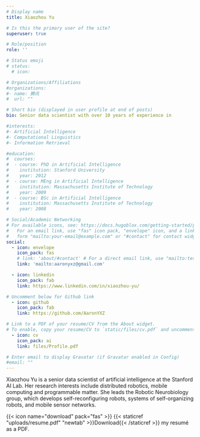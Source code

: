 ```yaml
---
# Display name
title: Xiaozhou Yu

# Is this the primary user of the site?
superuser: true

# Role/position
role: ''

# Status emoji
# status:
  # icon: 

# Organizations/Affiliations
#organizations:
#- name: 腾讯
#  url: ""

# Short bio (displayed in user profile at end of posts)
bio: Senior data scientist with over 10 years of experience in 

#interests:
#- Artificial Intelligence
#- Computational Linguistics
#- Information Retrieval

#education:
#  courses:
#  - course: PhD in Artificial Intelligence
#    institution: Stanford University
#    year: 2012
#  - course: MEng in Artificial Intelligence
#    institution: Massachusetts Institute of Technology
#    year: 2009
#  - course: BSc in Artificial Intelligence
#    institution: Massachusetts Institute of Technology
#    year: 2008

# Social/Academic Networking
# For available icons, see: https://docs.hugoblox.com/getting-started/page-builder/#icons
#   For an email link, use "fas" icon pack, "envelope" icon, and a link in the
#   form "mailto:your-email@example.com" or "#contact" for contact widget.
social:
  - icon: envelope
    icon_pack: fas
    # link: 'about/#contact' # For a direct email link, use "mailto:test@example.org".
    link: 'mailto:aaronyxz@gmail.com'

  - icon: linkedin
    icon_pack: fab
    link: https://www.linkedin.com/in/xiaozhou-yu/

# Uncomment below for Github link
  - icon: github
    icon_pack: fab
    link: https://github.com/AaronYXZ

# Link to a PDF of your resume/CV from the About widget.
# To enable, copy your resume/CV to `static/files/cv.pdf` and uncomment the lines below.
  - icon: cv
    icon_pack: ai
    link: files/Profile.pdf

# Enter email to display Gravatar (if Gravatar enabled in Config)
#email: ""
---
```


Xiaozhou Yu is a senior data scientist of artificial intelligence at the Stanford AI Lab. Her research interests include distributed robotics, mobile computing and programmable matter. She leads the Robotic Neurobiology group, which develops self-reconfiguring robots, systems of self-organizing robots, and mobile sensor networks.


{{< icon name="download" pack="fas" >}} {{< staticref "uploads/resume.pdf" "newtab" >}}Download{{< /staticref >}} my resumé as a PDF.
